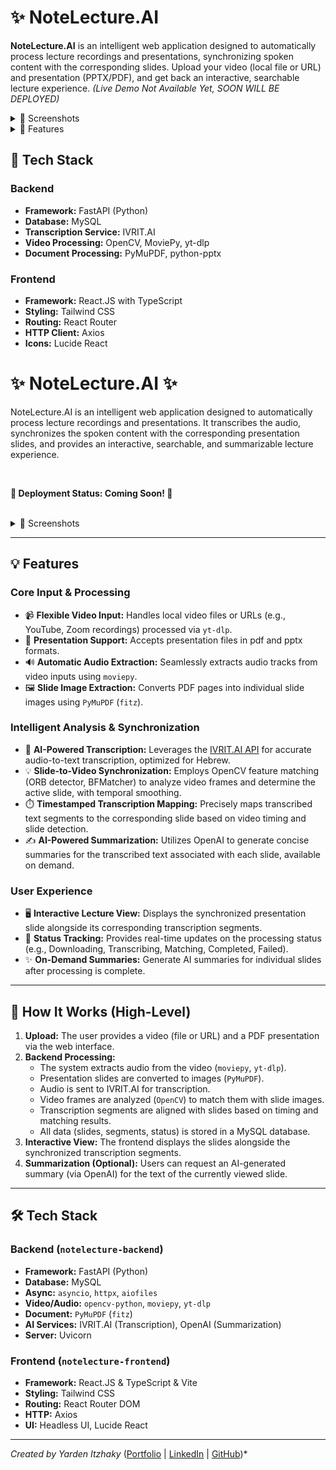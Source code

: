 # ✨ NoteLecture.AI

**NoteLecture.AI** is an intelligent web application designed to automatically process lecture recordings and presentations, synchronizing spoken content with the corresponding slides. Upload your video (local file or URL) and presentation (PPTX/PDF), and get back an interactive, searchable lecture experience.
*(Live Demo Not Available Yet, SOON WILL BE DEPLOYED)*


<details>
<summary>📱 Screenshots</summary>

**Homepage:**
![Homepage Screenshot](screenshots/Screenshot%202025-04-06%20at%2012.16.49.png)

**Upload Interface:**
![Upload Interface Screenshot](screenshots/Screenshot%202025-04-06%20at%2012.17.19.png)

**Lecture Loading State (Processing):**
![Lecture Loading Screenshot](screenshots/Screenshot%202025-04-09%20at%2017.01.11.png)

**Lecture View Interface (Completed):**
![Lecture View Screenshot](screenshots/Screenshot%202025-04-09%20at%2017.01.53.png) {/* <<< CORRECTED FILENAME HERE */}

</details>

<details>
<summary> 🚀 Features</summary>

### Core Functionality
*   📹 **Flexible Video Input:** Upload local video files or provide URLs (YouTube, Zoom recordings, etc., processed via `yt-dlp`).
*   📄 **Presentation Support:** Accepts presentation files in `.pptx` and `.pdf` formats.
*   🔊 **Automatic Audio Extraction:** Seamlessly extracts audio tracks from video inputs using `moviepy`.

### Intelligent Processing & Synchronization
*   🤖 **AI-Powered Transcription:** Leverages the [IVRIT.AI API](https://hebrew-ai.com/) for accurate audio-to-text transcription (specialized for Hebrew).
*   🖼️ **Slide Image Extraction:** Converts presentation slides/pages into individual images using `PyMuPDF` and `python-pptx`.
*   💡 **Advanced Slide Matching:** Employs computer vision (OpenCV) to analyze video frames and synchronize them with the correct presentation slide using techniques like:
    *   ORB Feature Matching 
    *   BRISK Feature Matching
    *   SIFT Feature Matching
    *   Template Matching 
*   ⏱️ **Timestamped Synchronization:** Precisely maps transcribed text segments to the corresponding slide based on timing in the video.
</details>

## 🔧 Tech Stack

### Backend
- **Framework:** FastAPI (Python)
- **Database:** MySQL
- **Transcription Service:** IVRIT.AI
- **Video Processing:** OpenCV, MoviePy, yt-dlp
- **Document Processing:** PyMuPDF, python-pptx

### Frontend
- **Framework:** React.JS with TypeScript
- **Styling:** Tailwind CSS
- **Routing:** React Router
- **HTTP Client:** Axios
- **Icons:** Lucide React

# ✨ NoteLecture.AI ✨

NoteLecture.AI is an intelligent web application designed to automatically process lecture recordings and presentations. It transcribes the audio, synchronizes the spoken content with the corresponding presentation slides, and provides an interactive, searchable, and summarizable lecture experience.

<br/>

**🚀 Deployment Status: Coming Soon! 🚀**


<br/>

<details>
<summary>📱 Screenshots</summary>

**Homepage:**
![Homepage Screenshot](screenshots/Screenshot%202025-04-06%20at%2012.16.49.png)

**Upload Interface:**
![Upload Interface Screenshot](screenshots/Screenshot%202025-04-06%20at%2012.17.19.png)

**Lecture View Interface:**
![Lecture View Screenshot](screenshots/Screenshot%202025-04-06%20at%2013.12.56.png)
</details>

---

## 💡 Features

### Core Input & Processing
*   📹 **Flexible Video Input:** Handles local video files or URLs (e.g., YouTube, Zoom recordings) processed via `yt-dlp`.
*   📄 **Presentation Support:** Accepts presentation files in pdf and pptx formats.
*   🔊 **Automatic Audio Extraction:** Seamlessly extracts audio tracks from video inputs using `moviepy`.
*   🖼️ **Slide Image Extraction:** Converts PDF pages into individual slide images using `PyMuPDF` (`fitz`).

### Intelligent Analysis & Synchronization
*   🤖 **AI-Powered Transcription:** Leverages the [IVRIT.AI API](https://hebrew-ai.com/) for accurate audio-to-text transcription, optimized for Hebrew.
*   💡 **Slide-to-Video Synchronization:** Employs OpenCV feature matching (ORB detector, BFMatcher) to analyze video frames and determine the active slide, with temporal smoothing.
*   ⏱️ **Timestamped Transcription Mapping:** Precisely maps transcribed text segments to the corresponding slide based on video timing and slide detection.
*   ✍️ **AI-Powered Summarization:** Utilizes OpenAI to generate concise summaries for the transcribed text associated with each slide, available on demand.

### User Experience
*   🖥️ **Interactive Lecture View:** Displays the synchronized presentation slide alongside its corresponding transcription segments.
*   🔄 **Status Tracking:** Provides real-time updates on the processing status (e.g., Downloading, Transcribing, Matching, Completed, Failed).
*   ✨ **On-Demand Summaries:** Generate AI summaries for individual slides after processing is complete.

---

## 🤔 How It Works (High-Level)

1.  **Upload:** The user provides a video (file or URL) and a PDF presentation via the web interface.
2.  **Backend Processing:**
    *   The system extracts audio from the video (`moviepy`, `yt-dlp`).
    *   Presentation slides are converted to images (`PyMuPDF`).
    *   Audio is sent to IVRIT.AI for transcription.
    *   Video frames are analyzed (`OpenCV`) to match them with slide images.
    *   Transcription segments are aligned with slides based on timing and matching results.
    *   All data (slides, segments, status) is stored in a MySQL database.
3.  **Interactive View:** The frontend displays the slides alongside the synchronized transcription segments.
4.  **Summarization (Optional):** Users can request an AI-generated summary (via OpenAI) for the text of the currently viewed slide.

---

## 🛠️ Tech Stack

### Backend (`notelecture-backend`)
*   **Framework:** FastAPI (Python)
*   **Database:** MySQL 
*   **Async:** `asyncio`, `httpx`, `aiofiles`
*   **Video/Audio:** `opencv-python`, `moviepy`, `yt-dlp`
*   **Document:** `PyMuPDF` (`fitz`)
*   **AI Services:** IVRIT.AI (Transcription), OpenAI (Summarization)
*   **Server:** Uvicorn

### Frontend (`notelecture-frontend`)
*   **Framework:** React.JS & TypeScript & Vite
*   **Styling:** Tailwind CSS
*   **Routing:** React Router DOM
*   **HTTP:** Axios
*   **UI:** Headless UI, Lucide React

---


*Created by Yarden Itzhaky* ([Portfolio](https://yardenitzhaky.github.io/Portfolio/) | [LinkedIn](https://www.linkedin.com/in/yardenitzhaky) | [GitHub](https://github.com/yardenitzhaky))*
